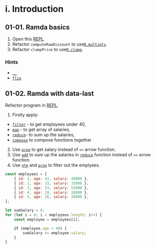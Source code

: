 # i. Introduction

## 01-01. Ramda basics

1. Open this [REPL](https://bit.ly/2U3j4Q3).
2. Refactor `computeRawDiscount` to use[`R.multiply`](https://ramdajs.com/docs/#multiply).
3. Refactor `clampPrice` to use[`R.clamp`](https://ramdajs.com/docs/#clamp).


### Hints
* [`__`](https://ramdajs.com/docs/#\_\_)
* [`flip`](https://ramdajs.com/docs/#flip)

## 01-02. Ramda with data-last

Refactor program in [REPL](https://bit.ly/39WB4lE).

1. Firstly apply:
- [`filter`](https://ramdajs.com/docs/#filter) - to get employees under 40,
- [`map`](https://ramdajs.com/docs/#map) - to get array of salaries,
- [`reduce`](https://ramdajs.com/docs/#reduce)- to sum up the salaries,
- [`compose`](https://ramdajs.com/docs/#compose) to compose functions together

2. Use [`prop`](https://ramdajs.com/docs/#prop) to get salary instead of `=>` arrow function.
3. Use [`add`](https://ramdajs.com/docs/#add) to sum up the salaries in [`reduce`](https://ramdajs.com/docs/#reduce) function instead of `=>` arrow function.
4. Use [`gte`](https://ramdajs.com/docs/#gte) and [`prop`](https://ramdajs.com/docs/#prop) to filter out the emplyees.

```js
const employees = [
	{ id: 1, age: 41, salary: 40000 },
	{ id: 2, age: 33, salary: 33000 },
	{ id: 3, age: 53, salary: 53000 },
	{ id: 4, age: 28, salary: 28000 },
	{ id: 5, age: 26, salary: 26000 },
];

let sumSalary = 0;
for (let i = 0; i < employees.length; i++) {
	const employee = employees[i];

	if (employee.age < 40) {
		sumSalary += employee.salary;
	}
}
```
